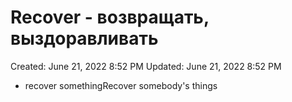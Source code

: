 # Recover - возвращать, выздоравливать

Created: June 21, 2022 8:52 PM
Updated: June 21, 2022 8:52 PM

- recover somethingRecover somebody's things